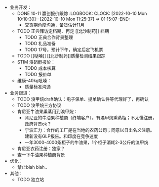 - 业务开发：
	- DONE 10-11 赢创报价跟踪
	  :LOGBOOK:
	  CLOCK: [2022-10-10 Mon 10:10:30]--[2022-10-10 Mon 11:25:37] =>  01:15:07
	  :END:
		- 交货期角度沟通，备货估计11月
	- TODO 正典拜访定档期、再定 [[北沙制药]] 档期
		- TODO 正典合作背景整理
		- TODO 礼品准备
		- TODO 17号，预计下午，确定后定飞机票
	- TODO [[哒嗪]] [[北沙制药]]质量检测结果跟踪
	- STIM 溴硝醇报价：
		- TODO 成本核算
		- TODO 报价单
	- 维康-40kg吡嗪：
		- 质量标准沟通
- 业务跟进：
	- TODO 溴甲烷draft确认：电子保单、提单确认件等代理好了，再确认
	- TODO 溴甲烷三方协议
	- 肯尼亚牛油果熏蒸用到溴甲烷：
		- 肯尼亚的牛油果种植商（终端客户），有溴甲烷熏蒸柜；不太懂注册，政府背景ok？
		- 宁波汇力：合作的工厂是在当地的农药公司；同意以日出名义注册。建新没有GLP报告。和印度在竞争速度
		- 一年3000-4000条柜子的牛油果，1个柜子消耗2-3公斤的溴甲烷
	- 肯尼亚农药注册：独家？
	- 查一下牛油果种植商背景
- 优化：
	- 禁止blah blah..
- 其他：
	- TODO 独立站